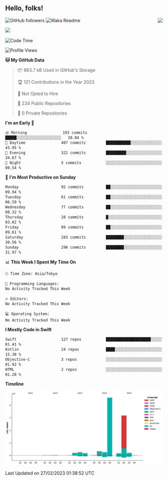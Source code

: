 ## Hello, folks! 

<p>
<img align="right" src="https://media.giphy.com/media/26ufdb3cYKwbRtYVW/giphy.gif" style="max-width:100%;" height="150px">
 
![GitHub followers](https://img.shields.io/github/followers/YamamotoDesu?label=Follow&style=social)
![Waka Readme](https://github.com/YamamotoDesu/YamamotoDesu/workflows/Waka%20Readme/badge.svg)

![](https://github-profile-summary-cards.vercel.app/api/cards/profile-details?username=YamamotoDesu&theme=vue)

<!--START_SECTION:waka-->
![Code Time](http://img.shields.io/badge/Code%20Time-207%20hrs%2025%20mins-blue)

![Profile Views](http://img.shields.io/badge/Profile%20Views-5-blue)

**🐱 My GitHub Data** 

> 📦 663.7 kB Used in GitHub's Storage 
 > 
> 🏆 121 Contributions in the Year 2023
 > 
> 🚫 Not Opted to Hire
 > 
> 📜 234 Public Repositories 
 > 
> 🔑 0 Private Repositories 
 > 
**I'm an Early 🐤** 

```text
🌞 Morning                193 commits         █████░░░░░░░░░░░░░░░░░░░░   20.84 % 
🌆 Daytime                407 commits         ███████████░░░░░░░░░░░░░░   43.95 % 
🌃 Evening                321 commits         █████████░░░░░░░░░░░░░░░░   34.67 % 
🌙 Night                  5 commits           ░░░░░░░░░░░░░░░░░░░░░░░░░   00.54 % 
```
📅 **I'm Most Productive on Sunday** 

```text
Monday                   92 commits          ██░░░░░░░░░░░░░░░░░░░░░░░   09.94 % 
Tuesday                  61 commits          ██░░░░░░░░░░░░░░░░░░░░░░░   06.59 % 
Wednesday                77 commits          ██░░░░░░░░░░░░░░░░░░░░░░░   08.32 % 
Thursday                 28 commits          █░░░░░░░░░░░░░░░░░░░░░░░░   03.02 % 
Friday                   89 commits          ██░░░░░░░░░░░░░░░░░░░░░░░   09.61 % 
Saturday                 283 commits         ████████░░░░░░░░░░░░░░░░░   30.56 % 
Sunday                   296 commits         ████████░░░░░░░░░░░░░░░░░   31.97 % 
```


📊 **This Week I Spent My Time On** 

```text
🕑︎ Time Zone: Asia/Tokyo

💬 Programming Languages: 
No Activity Tracked This Week

🔥 Editors: 
No Activity Tracked This Week

💻 Operating System: 
No Activity Tracked This Week
```

**I Mostly Code in Swift** 

```text
Swift                    127 repos           ████████████████████░░░░░   81.41 % 
Kotlin                   24 repos            ████░░░░░░░░░░░░░░░░░░░░░   15.38 % 
Objective-C              3 repos             ░░░░░░░░░░░░░░░░░░░░░░░░░   01.92 % 
HTML                     2 repos             ░░░░░░░░░░░░░░░░░░░░░░░░░   01.28 % 
```



**Timeline**

![Lines of Code chart](https://raw.githubusercontent.com/YamamotoDesu/YamamotoDesu/main/assets/bar_graph.png)


 Last Updated on 27/02/2023 01:38:52 UTC
<!--END_SECTION:waka-->



